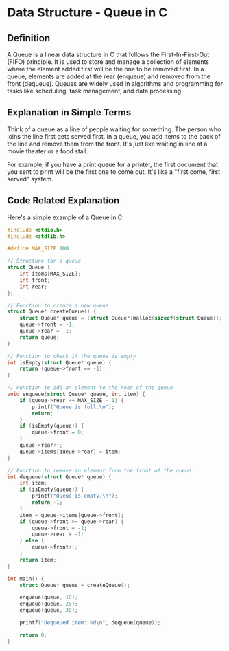 # Data Structure - Queue in C

## Definition

A Queue is a linear data structure in C that follows the First-In-First-Out (FIFO) principle. It is used to store and manage a collection of elements where the element added first will be the one to be removed first. In a queue, elements are added at the rear (enqueue) and removed from the front (dequeue). Queues are widely used in algorithms and programming for tasks like scheduling, task management, and data processing.

## Explanation in Simple Terms

Think of a queue as a line of people waiting for something. The person who joins the line first gets served first. In a queue, you add items to the back of the line and remove them from the front. It's just like waiting in line at a movie theater or a food stall.

For example, if you have a print queue for a printer, the first document that you sent to print will be the first one to come out. It's like a "first come, first served" system.

## Code Related Explanation

Here's a simple example of a Queue in C:

```c
#include <stdio.h>
#include <stdlib.h>

#define MAX_SIZE 100

// Structure for a queue
struct Queue {
    int items[MAX_SIZE];
    int front;
    int rear;
};

// Function to create a new queue
struct Queue* createQueue() {
    struct Queue* queue = (struct Queue*)malloc(sizeof(struct Queue));
    queue->front = -1;
    queue->rear = -1;
    return queue;
}

// Function to check if the queue is empty
int isEmpty(struct Queue* queue) {
    return (queue->front == -1);
}

// Function to add an element to the rear of the queue
void enqueue(struct Queue* queue, int item) {
    if (queue->rear == MAX_SIZE - 1) {
        printf("Queue is full.\n");
        return;
    }
    if (isEmpty(queue)) {
        queue->front = 0;
    }
    queue->rear++;
    queue->items[queue->rear] = item;
}

// Function to remove an element from the front of the queue
int dequeue(struct Queue* queue) {
    int item;
    if (isEmpty(queue)) {
        printf("Queue is empty.\n");
        return -1;
    }
    item = queue->items[queue->front];
    if (queue->front >= queue->rear) {
        queue->front = -1;
        queue->rear = -1;
    } else {
        queue->front++;
    }
    return item;
}

int main() {
    struct Queue* queue = createQueue();

    enqueue(queue, 10);
    enqueue(queue, 20);
    enqueue(queue, 30);

    printf("Dequeued item: %d\n", dequeue(queue));

    return 0;
}
```
